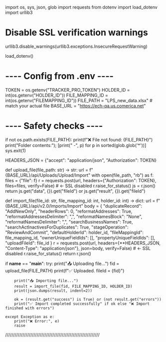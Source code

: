 import os, sys, json, glob
import requests
from dotenv import load_dotenv
import urllib3

# Disable SSL verification warnings
urllib3.disable_warnings(urllib3.exceptions.InsecureRequestWarning)

load_dotenv()

# ---- Config from .env ----
TOKEN = os.getenv("TRACKER_PRO_TOKEN")
HOLDER_ID = int(os.getenv("HOLDER_ID"))
FILE_MAPPING_ID = int(os.getenv("FILEMAPPING_ID"))
FILE_PATH = "LPS_new_data.xlsx"   # match your actual file
BASE_URL = "https://ech-qa.us.comerica.net"

# ---- Safety checks ----
if not os.path.exists(FILE_PATH):
    print(f"❌ File not found: {FILE_PATH}")
    print("Folder contents:"); [print(" -", p) for p in sorted(glob.glob('*'))]
    sys.exit(1)

HEADERS_JSON = {"accept": "application/json", "Authorization": TOKEN}

def upload_file(file_path: str) -> str:
    url = f"{BASE_URL}/api/Uploads/Upload/Import"
    with open(file_path, "rb") as f:
        files = {"file": f}
        r = requests.post(url, headers={"Authorization": TOKEN}, files=files, verify=False)  # <- SSL disabled
    r.raise_for_status()
    js = r.json()
    return js.get("data", {}).get("fileId") or js.get("result", {}).get("fileId")

def import_file(file_id: str, file_mapping_id: int, holder_id: int) -> dict:
    url = f"{BASE_URL}/api/v2.0/Imports/Import"
    body = {
        "duplicateRecord": "AddNewOnly",
        "headerRows": 0,
        "reformatAddresses": True,
        "reformatAddressesDelimiter": ",",
        "reformatNamesBlock": "None",
        "reformatNamesDelimiter": ",",
        "searchBusinessNames": True,
        "searchActInactivesForDuplicates": True,
        "stageOperation": "ReviewAndCommit",
        "defaultHolderId": holder_id,
        "fileMappingId": file_mapping_id,
        "ownerUniqueFieldIds": [],
        "propertyUniqueFieldIds": [],
        "uploadFileId": file_id
    }
    r = requests.post(url, headers={**HEADERS_JSON, "Content-Type": "application/json"}, json=body, verify=False)  # <- SSL disabled
    r.raise_for_status()
    return r.json()

if __name__ == "__main__":
    try:
        print("📤 Uploading file...")
        fid = upload_file(FILE_PATH)
        print(f"✅ Uploaded. fileId = {fid}")

        print("📥 Importing file...")
        result = import_file(fid, FILE_MAPPING_ID, HOLDER_ID)
        print(json.dumps(result, indent=2))

        ok = (result.get("success") is True) or (not result.get("errors"))
        print("✅ Import completed successfully" if ok else "❌ Import finished with errors")

    except Exception as e:
        print("❌ Error:", e)
        raise


////////////////////////////////////////////////////////////

